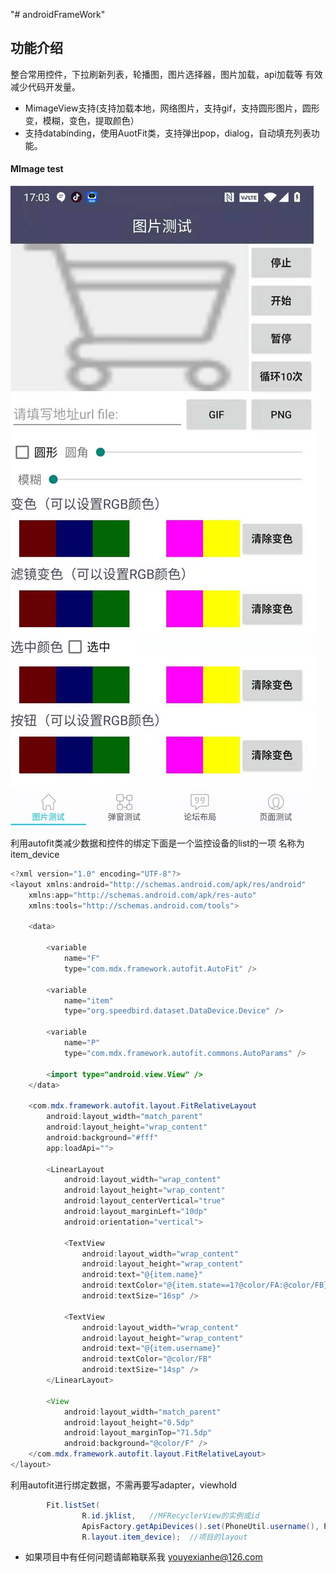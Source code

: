 "# androidFrameWork" 
## 功能介绍
整合常用控件，下拉刷新列表，轮播图，图片选择器，图片加载，api加载等
有效减少代码开发量。
- MimageView支持(支持加载本地，网络图片，支持gif，支持圆形图片，圆形变，模糊，变色，提取颜色）
- 支持databinding，使用AuotFit类，支持弹出pop，dialog，自动填充列表功能。

#### MImage test
![图片](https://github.com/ryanliu19843/androidFrameWork/blob/main/imgtest.jpg)

利用autofit类减少数据和控件的绑定下面是一个监控设备的list的一项  名称为item_device
```Java 
<?xml version="1.0" encoding="UTF-8"?>
<layout xmlns:android="http://schemas.android.com/apk/res/android"
    xmlns:app="http://schemas.android.com/apk/res-auto"
    xmlns:tools="http://schemas.android.com/tools">

    <data>

        <variable
            name="F"
            type="com.mdx.framework.autofit.AutoFit" />

        <variable
            name="item"
            type="org.speedbird.dataset.DataDevice.Device" />

        <variable
            name="P"
            type="com.mdx.framework.autofit.commons.AutoParams" />

        <import type="android.view.View" />
    </data>

    <com.mdx.framework.autofit.layout.FitRelativeLayout
        android:layout_width="match_parent"
        android:layout_height="wrap_content"
        android:background="#fff"
        app:loadApi="">

        <LinearLayout
            android:layout_width="wrap_content"
            android:layout_height="wrap_content"
            android:layout_centerVertical="true"
            android:layout_marginLeft="10dp"
            android:orientation="vertical">

            <TextView
                android:layout_width="wrap_content"
                android:layout_height="wrap_content"
                android:text="@{item.name}"
                android:textColor="@{item.state==1?@color/FA:@color/FB}"
                android:textSize="16sp" />

            <TextView
                android:layout_width="wrap_content"
                android:layout_height="wrap_content"
                android:text="@{item.username}"
                android:textColor="@color/FB"
                android:textSize="14sp" />
        </LinearLayout>

        <View
            android:layout_width="match_parent"
            android:layout_height="0.5dp"
            android:layout_marginTop="71.5dp"
            android:background="@color/F" />
    </com.mdx.framework.autofit.layout.FitRelativeLayout>
</layout>
```
利用autofit进行绑定数据，不需再要写adapter，viewhold
```Java 
        Fit.listSet(
                R.id.jklist,   //MFRecyclerView的实例或id
                ApisFactory.getApiDevices().set(PhoneUtil.username(), PhoneUtil.token()),   //绑定api
                R.layout.item_device);  //项目的layout
```

- 如果项目中有任何问题请邮箱联系我 youyexianhe@126.com

